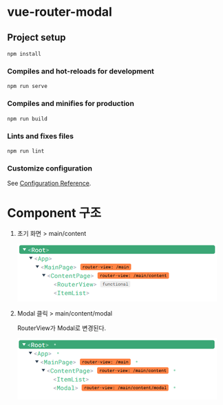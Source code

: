 # vue-router-modal

## Project setup
```
npm install
```

### Compiles and hot-reloads for development
```
npm run serve
```

### Compiles and minifies for production
```
npm run build
```

### Lints and fixes files
```
npm run lint
```

### Customize configuration
See [Configuration Reference](https://cli.vuejs.org/config/).

# Component 구조
1. 초기 화면 > main/content

    ![Component 구조](readme_assets/component-1.png)

2. Modal 클릭 > main/content/modal
    
    RouterView가 Modal로 변경된다.
    
    ![Component 구조](readme_assets/component-2.png)

